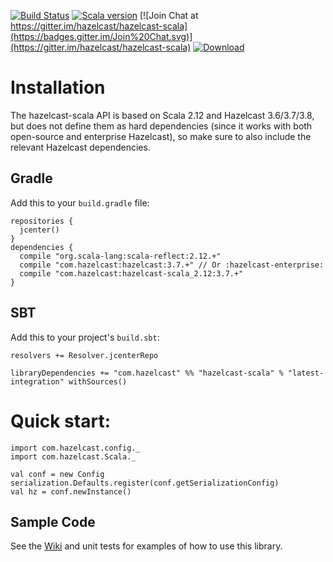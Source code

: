 [![Build Status](https://drone.io/github.com/hazelcast/hazelcast-scala/status.png)](https://drone.io/github.com/hazelcast/hazelcast-scala)
[![Scala version](https://img.shields.io/badge/scala-2.12-orange.svg)](http://www.scala-lang.org/api/2.12.4/)
[![Join Chat at https://gitter.im/hazelcast/hazelcast-scala](https://badges.gitter.im/Join%20Chat.svg)](https://gitter.im/hazelcast/hazelcast-scala)
[![Download](https://api.bintray.com/packages/hazelcast/maven/hazelcast-scala/images/download.svg)](https://bintray.com/hazelcast/maven/hazelcast-scala/_latestVersion#files)

# Installation

The hazelcast-scala API is based on Scala 2.12 and Hazelcast 3.6/3.7/3.8, but does not define them as hard dependencies (since it works with both open-source and enterprise Hazelcast), so make sure to also include the relevant Hazelcast dependencies.

## Gradle
Add this to your `build.gradle` file:

    repositories {
      jcenter()
    }
    dependencies {
      compile "org.scala-lang:scala-reflect:2.12.+"
      compile "com.hazelcast:hazelcast:3.7.+" // Or :hazelcast-enterprise:
      compile "com.hazelcast:hazelcast-scala_2.12:3.7.+"
    }

## SBT
Add this to your project's `build.sbt`:

    resolvers += Resolver.jcenterRepo

    libraryDependencies += "com.hazelcast" %% "hazelcast-scala" % "latest-integration" withSources()


# Quick start:

    import com.hazelcast.config._
    import com.hazelcast.Scala._
    
    val conf = new Config
    serialization.Defaults.register(conf.getSerializationConfig)
    val hz = conf.newInstance()


## Sample Code ##
See the [Wiki](../../wiki) and unit tests for examples of how to use this library.
